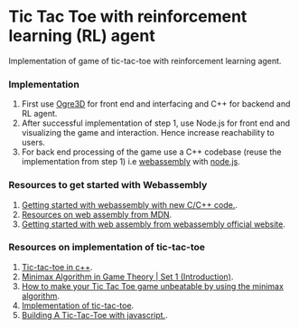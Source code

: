 # Tic Tac Toe with reinforcement learning (RL) agent
Implementation of game of tic-tac-toe with reinforcement learning agent.

### Implementation
1. First use [Ogre3D](https://www.ogre3d.org/) for front end and interfacing and C++ for backend and RL agent.
2. After successful implementation of step 1, use Node.js for front end and visualizing the game and interaction. Hence increase reachability to users.
3. For back end processing of the game use a C++ codebase (reuse the implementation from step 1) i.e [webassembly](https://webassembly.org/) with [node.js](https://www.npmjs.com/package/webassembly).

### Resources to get started with Webassembly
1. [Getting started with webassembly with new C/C++ code.](https://developer.mozilla.org/en-US/docs/WebAssembly/C_to_wasm).
2. [Resources on web assembly from MDN](https://developer.mozilla.org/en-US/docs/WebAssembly).
3. [Getting started with web assembly from webassembly official website](https://webassembly.org/getting-started/developers-guide/).

### Resources on implementation of tic-tac-toe
1. [Tic-tac-toe in c++](http://www.cplusplus.com/forum/beginner/55728/).
2. [Minimax Algorithm in Game Theory | Set 1 (Introduction)](http://www.geeksforgeeks.org/minimax-algorithm-in-game-theory-set-1-introduction/).
3. [How to make your Tic Tac Toe game unbeatable by using the minimax algorithm](https://medium.freecodecamp.org/how-to-make-your-tic-tac-toe-game-unbeatable-by-using-the-minimax-algorithm-9d690bad4b37).
4. [Implementation of tic-tac-toe](http://www.geeksforgeeks.org/implementation-of-tic-tac-toe-game/).
5. [Building A Tic-Tac-Toe with javascript.](https://mostafa-samir.github.io/Tic-Tac-Toe-AI/).
